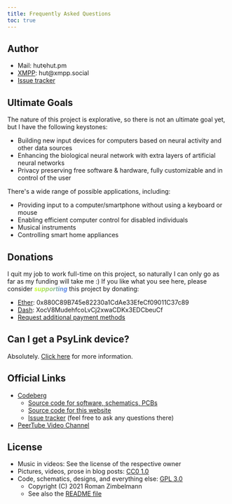 ```yaml
---
title: Frequently Asked Questions
toc: true
---
```


## Author

- Mail: hut໑hut.pm
- [XMPP](https://xmpp.org/getting-started/): hut&#64;xmpp.social
- [Issue tracker](https://codeberg.org/psylink/psylink/issues)

## Ultimate Goals

The nature of this project is explorative, so there is not an ultimate goal
yet, but I have the following keystones:

- Building new input devices for computers based on neural activity and other
  data sources
- Enhancing the biological neural network with extra layers of artificial
  neural networks
- Privacy preserving free software & hardware, fully customizable and in
  control of the user

There's a wide range of possible applications, including:

- Providing input to a computer/smartphone without using a keyboard or mouse
- Enabling efficient computer control for disabled individuals
- Musical instruments
- Controlling smart home appliances

## Donations

I quit my job to work full-time on this project, so naturally I can only go as
far as my funding will take me :) If you like what you see here, please
consider <b><i><span style='color:#C6FF29;'>s</span><span
style='color:#BAF13E;'>u</span><span style='color:#AEE453;'>p</span><span
style='color:#A2D669;'>p</span><span style='color:#96C97E;'>o</span><span
style='color:#8ABB94;'>r</span><span style='color:#7EAEA9;'>t</span><span
style='color:#72A0BE;'>i</span><span style='color:#6693D4;'>n</span><span
style='color:#5A85E9;'>g</span></i></b> this project by donating:

- [Ether](https://en.wikipedia.org/wiki/Ethereum): 0x880C89B745e82230a1CdAe33EfeCf09011C37c89
- [Dash](https://en.wikipedia.org/wiki/Dash_(cryptocurrency)): XocV8MudehfcoLvCj2xwaCDKx3EDCbeuCf
- [Request additional payment methods](https://codeberg.org/psylink/psylink/issues)

## Can I get a PsyLink device?

Absolutely. [Click here](/get) for more information.

## Official Links

- [Codeberg](https://codeberg.org/psylink)
    * [Source code for software, schematics, PCBs](https://codeberg.org/psylink/psylink)
    * [Source code for this website](https://codeberg.org/psylink/www-psylink)
    * [Issue tracker](https://codeberg.org/psylink/psylink/issues) (feel free to ask any questions there)
- [PeerTube Video Channel](https://peertube.linuxrocks.online/video-channels/psylink/videos)

## License

- Music in videos: See the license of the respective owner
- Pictures, videos, prose in blog posts: [CC0 1.0](https://creativecommons.org/publicdomain/zero/1.0/deed.en)
- Code, schematics, designs, and everything else: [GPL 3.0](https://www.gnu.org/licenses/gpl-3.0.en.html)
    - Copyright (C) 2021 Roman Zimbelmann
    - See also the [README file](https://codeberg.org/psylink/psylink#license)
